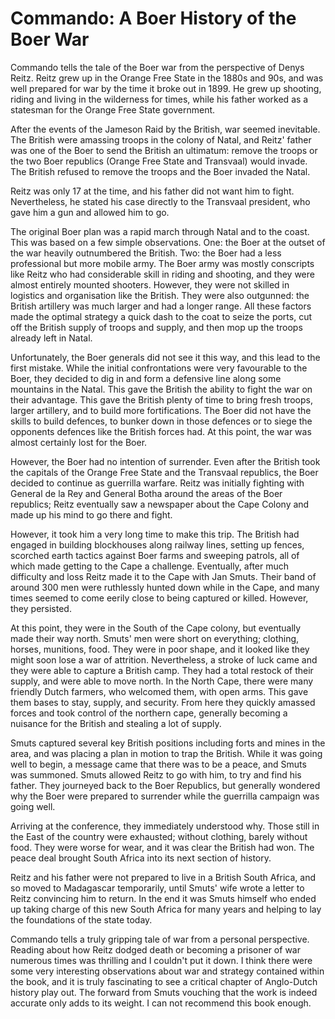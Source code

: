 Commando: A Boer History of the Boer War
========================================

Commando tells the tale of the Boer war from the perspective of Denys Reitz. Reitz grew up in the Orange Free State in the 1880s and 90s, and was well prepared for war by the time it broke out in 1899. He grew up shooting, riding and living in the wilderness for times, while his father worked as a statesman for the Orange Free State government.

After the events of the Jameson Raid by the British, war seemed inevitable. The British were amassing troops in the colony of Natal, and Reitz' father was one of the Boer to send the British an ultimatum: remove the troops or the two Boer republics (Orange Free State and Transvaal) would invade. The British refused to remove the troops and the Boer invaded the Natal.

Reitz was only 17 at the time, and his father did not want him to fight. Nevertheless, he stated his case directly to the Transvaal president, who gave him a gun and allowed him to go.

The original Boer plan was a rapid march through Natal and to the coast. This was based on a few simple observations. One: the Boer at the outset of the war heavily outnumbered the British. Two: the Boer had a less professional but more mobile army. The Boer army was mostly conscripts like Reitz who had considerable skill in riding and shooting, and they were almost entirely mounted shooters. However, they were not skilled in logistics and organisation like the British. They were also outgunned: the British artillery was much larger and had a longer range. All these factors made the optimal strategy a quick dash to the coat to seize the ports, cut off the British supply of troops and supply, and then mop up the troops already left in Natal.

Unfortunately, the Boer generals did not see it this way, and this lead to the first mistake. While the initial confrontations were very favourable to the Boer, they decided to dig in and form a defensive line along some mountains in the Natal. This gave the British the ability to fight the war on their advantage. This gave the British plenty of time to bring fresh troops, larger artillery, and to build more fortifications. The Boer did not have the skills to build defences, to bunker down in those defences or to siege the opponents defences like the British forces had. At this point, the war was almost certainly lost for the Boer.

However, the Boer had no intention of surrender. Even after the British took the capitals of the Orange Free State and the Transvaal republics, the Boer decided to continue as guerrilla warfare. Reitz was initially fighting with General de la Rey and General Botha around the areas of the Boer republics; Reitz eventually saw a newspaper about the Cape Colony and made up his mind to go there and fight.

However, it took him a very long time to make this trip. The British had engaged in building blockhouses along railway lines, setting up fences, scorched earth tactics against Boer farms and sweeping patrols, all of which made getting to the Cape a challenge. Eventually, after much difficulty and loss Reitz made it to the Cape with Jan Smuts. Their band of around 300 men were ruthlessly hunted down while in the Cape, and many times seemed to come eerily close to being captured or killed. However, they persisted.

At this point, they were in the South of the Cape colony, but eventually made their way north. Smuts' men were short on everything; clothing, horses, munitions, food. They were in poor shape, and it looked like they might soon lose a war of attrition. Nevertheless, a stroke of luck came and they were able to capture a British camp. They had a total restock of their supply, and were able to move north. In the North Cape, there were many friendly Dutch farmers, who welcomed them, with open arms. This gave them bases to stay, supply, and security. From here they quickly amassed forces and took control of the northern cape, generally becoming a nuisance for the British and stealing a lot of supply.

Smuts captured several key British positions including forts and mines in the area, and was placing a plan in motion to trap the British. While it was going well to begin, a message came that there was to be a peace, and Smuts was summoned. Smuts allowed Reitz to go with him, to try and find his father. They journeyed back to the Boer Republics, but generally wondered why the Boer were prepared to surrender while the guerrilla campaign was going well.

Arriving at the conference, they immediately understood why. Those still in the East of the country were exhausted; without clothing, barely without food. They were worse for wear, and it was clear the British had won. The peace deal brought South Africa into its next section of history.

Reitz and his father were not prepared to live in a British South Africa, and so moved to Madagascar temporarily, until Smuts' wife wrote a letter to Reitz convincing him to return. In the end it was Smuts himself who ended up taking charge of this new South Africa for many years and helping to lay the foundations of the state today.

Commando tells a truly gripping tale of war from a personal perspective. Reading about how Reitz dodged death or becoming a prisoner of war numerous times was thrilling and I couldn't put it down. I think there were some very interesting observations about war and strategy contained within the book, and it is truly fascinating to see a critical chapter of Anglo-Dutch history play out. The forward from Smuts vouching that the work is indeed accurate only adds to its weight. I can not recommend this book enough.